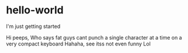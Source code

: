 # hello-world
I'm just getting started

Hi peeps,
Who says fat guys cant punch a single character at a time on a very compact keyboard
Hahaha, see itss not even funny
Lol
